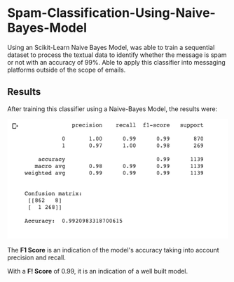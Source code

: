# Spam-Classification-Using-Naive-Bayes-Model
Using an Scikit-Learn Naive Bayes Model, was able to train a sequential dataset to process the textual data to identify whether the message is spam or not with an accuracy of 99%. Able to apply this classifier into messaging platforms outside of the scope of emails.


## Results

After training this classifier using a Naive-Bayes Model, the results were: 

![](spam_results.png)

The **F1 Score** is an indication of the model's accuracy taking into account precision and recall. 

With a **F! Score** of 0.99, it is an indication of a well built model.
